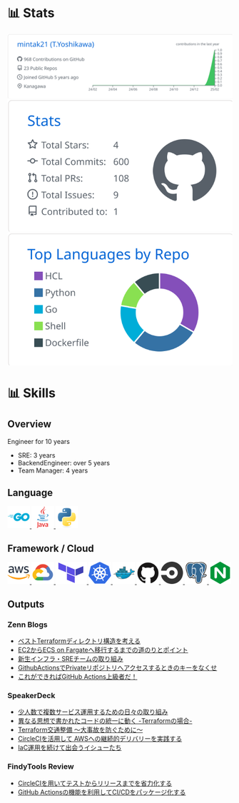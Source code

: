 <!--
**mintak21/mintak21** is a ✨ _special_ ✨ repository because its `README.md` (this file) appears on your GitHub profile.

Here are some ideas to get you started:

- 🔭 I’m currently working on ...
- 🌱 I’m currently learning ...
- 👯 I’m looking to collaborate on ...
- 🤔 I’m looking for help with ...
- 💬 Ask me about ...
- 📫 How to reach me: ...
- 😄 Pronouns: ...
- ⚡ Fun fact: ...
-->

# 📊 Stats

[![](https://raw.githubusercontent.com/mintak21/mintak21/main/profile-summary-card-output/github/0-profile-details.svg)](https://github.com/vn7n24fzkq/github-profile-summary-cards)
[![](https://raw.githubusercontent.com/mintak21/mintak21/main/profile-summary-card-output/github/3-stats.svg)](https://github.com/vn7n24fzkq/github-profile-summary-cards)[![](https://raw.githubusercontent.com/mintak21/mintak21/main/profile-summary-card-output/github/1-repos-per-language.svg)](https://github.com/vn7n24fzkq/github-profile-summary-cards)

# 📊 Skills

## Overview

Engineer for 10 years

- SRE: 3 years
- BackendEngineer: over 5 years
- Team Manager: 4 years

## Language

<p align="left"> <a href="https://go.dev/" target="_blank"> <img src="https://raw.githubusercontent.com/devicons/devicon/master/icons/go/go-original-wordmark.svg" width="50" height="50"/> </a>
<a href="https://www.java.com/ja/" target="_blank"> <img src="https://raw.githubusercontent.com/devicons/devicon/master/icons/java/java-original-wordmark.svg" width="50" height="50"/> </a>
<a href="https://www.python.jp/" target="_blank"> <img src="https://github.com/devicons/devicon/raw/master/icons/python/python-original.svg" width="50" height="50"/> </a>
</p>

## Framework / Cloud

<p align="left">
<a href="https://aws.amazon.com/jp/" target="_blank"> <img src="https://github.com/devicons/devicon/blob/master/icons/amazonwebservices/amazonwebservices-original-wordmark.svg" width="50" height="50"/> </a>
<a href="https://console.cloud.google.com/?hl=ja" target="_blank"> <img src="https://raw.githubusercontent.com/devicons/devicon/master/icons/googlecloud/googlecloud-original.svg" width="50" height="50"/> </a>
<a href="https://www.terraform.io/" target="_blank"> <img src="https://github.com/devicons/devicon/blob/master/icons/terraform/terraform-original.svg" width="70" height="50"/> </a>
<a href="https://kubernetes.io/ja/" target="_blank"> <img src="https://github.com/devicons/devicon/raw/master/icons/kubernetes/kubernetes-plain.svg" width="50" height="50"/> </a>
<a href="https://www.docker.com/" target="_blank"> <img src="https://github.com/devicons/devicon/raw/master/icons/docker/docker-original.svg" width="50" height="50"/> </a>
<a href="https://github.co.jp/features/actions" target="_blank"> <img src="https://github.com/devicons/devicon/raw/master/icons/github/github-original.svg" width="50" height="50"/> </a>
<a href="https://circleci.com/ja/" target="_blank"> <img src="https://github.com/devicons/devicon/raw/master/icons/circleci/circleci-plain.svg" width="50" height="50"/> </a>
<a href="https://www.postgresql.jp/" target="_blank"> <img src="https://github.com/devicons/devicon/raw/master/icons/postgresql/postgresql-original.svg" width="50" height="50"/> </a>
<a href="https://www.nginx.co.jp/" target="_blank"> <img src="https://github.com/devicons/devicon/raw/master/icons/nginx/nginx-original.svg" width="50" height="50"/> </a>
</p>

## Outputs
### Zenn Blogs

- [ベストTerraformディレクトリ構造を考える](https://zenn.dev/coconala/articles/7a49fee9893c95)
- [EC2からECS on Fargateへ移行するまでの道のりとポイント](https://zenn.dev/coconala/articles/c41ac8bddae3a8)
- [新生インフラ・SREチームの取り組み](https://zenn.dev/coconala/articles/da8787cbade8d0)
- [GithubActionsでPrivateリポジトリへアクセスするときのキーをなくせ](https://zenn.dev/coconala/articles/40bd0a3e290d0d)
- [これができればGitHub Actions上級者だ！](https://zenn.dev/coconala/articles/067078f3a6191b)

### SpeakerDeck

- [少人数で複数サービス運用するための日々の取り組み](https://speakerdeck.com/coconala_engineer/shao-ren-shu-defu-shu-sabisuyun-yong-surutamenori-noqu-rizu-mi)
- [異なる思想で書かれたコードの統一に動く -Terraformの場合-](https://speakerdeck.com/coconala_engineer/yi-narusi-xiang-deshu-karetakodonotong-nidong-ku-terraformnochang-he)
- [Terraform交通整備 〜大事故を防ぐために〜](https://speakerdeck.com/coconala_engineer/terraformjiao-tong-zheng-bei-da-shi-gu-wofang-gutameni)
- [CircleCIを活用して AWSへの継続的デリバリーを実践する](https://speakerdeck.com/coconala_engineer/circleciwohuo-yong-site-awshenoji-sok-de-deribariwo-shi-jian-suru)
- [IaC運用を続けて出会うイシューたち](https://speakerdeck.com/coconala_engineer/iacyun-yong-wosok-ketechu-hui-uisiyutati)

### FindyTools Review

- [CircleCIを用いてテストからリリースまでを省力化する](https://findy-tools.io/products/circleci/351/181)
- [GitHub Actionsの機能を利用してCI/CDをパッケージ化する](https://findy-tools.io/products/github-actions/366/389)
